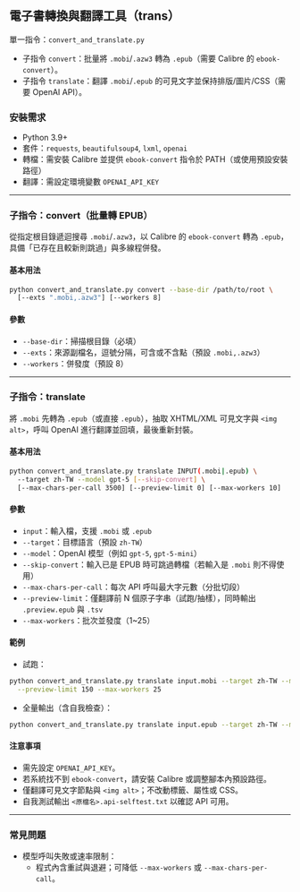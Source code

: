 ## 電子書轉換與翻譯工具（trans）

單一指令：`convert_and_translate.py`

- 子指令 `convert`：批量將 `.mobi`/`.azw3` 轉為 `.epub`（需要 Calibre 的 `ebook-convert`）。
- 子指令 `translate`：翻譯 `.mobi`/`.epub` 的可見文字並保持排版/圖片/CSS（需要 OpenAI API）。

### 安裝需求
- Python 3.9+
- 套件：`requests`, `beautifulsoup4`, `lxml`, `openai`
- 轉檔：需安裝 Calibre 並提供 `ebook-convert` 指令於 PATH（或使用預設安裝路徑）
- 翻譯：需設定環境變數 `OPENAI_API_KEY`

---

### 子指令：convert（批量轉 EPUB）

從指定根目錄遞迴搜尋 `.mobi`/`.azw3`，以 Calibre 的 `ebook-convert` 轉為 `.epub`，具備「已存在且較新則跳過」與多線程併發。

#### 基本用法
```bash
python convert_and_translate.py convert --base-dir /path/to/root \
  [--exts ".mobi,.azw3"] [--workers 8]
```

#### 參數
- `--base-dir`：掃描根目錄（必填）
- `--exts`：來源副檔名，逗號分隔，可含或不含點（預設 `.mobi,.azw3`）
- `--workers`：併發度（預設 8）

---

### 子指令：translate

將 `.mobi` 先轉為 `.epub`（或直接 `.epub`），抽取 XHTML/XML 可見文字與 `<img alt>`，呼叫 OpenAI 進行翻譯並回填，最後重新封裝。

#### 基本用法
```bash
python convert_and_translate.py translate INPUT(.mobi|.epub) \
  --target zh-TW --model gpt-5 [--skip-convert] \
  [--max-chars-per-call 3500] [--preview-limit 0] [--max-workers 10]
```

#### 參數
- `input`：輸入檔，支援 `.mobi` 或 `.epub`
- `--target`：目標語言（預設 `zh-TW`）
- `--model`：OpenAI 模型（例如 `gpt-5`, `gpt-5-mini`）
- `--skip-convert`：輸入已是 EPUB 時可跳過轉檔（若輸入是 `.mobi` 則不得使用）
- `--max-chars-per-call`：每次 API 呼叫最大字元數（分批切段）
- `--preview-limit`：僅翻譯前 N 個原子字串（試跑/抽樣），同時輸出 `.preview.epub` 與 `.tsv`
- `--max-workers`：批次並發度（1~25）

#### 範例
- 試跑：
```bash
python convert_and_translate.py translate input.mobi --target zh-TW --model gpt-5 \
  --preview-limit 150 --max-workers 25
```

- 全量輸出（含自我檢查）：
```bash
python convert_and_translate.py translate input.epub --target zh-TW --model gpt-5
```

#### 注意事項
- 需先設定 `OPENAI_API_KEY`。
- 若系統找不到 `ebook-convert`，請安裝 Calibre 或調整腳本內預設路徑。
- 僅翻譯可見文字節點與 `<img alt>`；不改動標籤、屬性或 CSS。
- 自我測試輸出 `<原檔名>.api-selftest.txt` 以確認 API 可用。

---

### 常見問題
- 模型呼叫失敗或速率限制：
  - 程式內含重試與退避；可降低 `--max-workers` 或 `--max-chars-per-call`。

